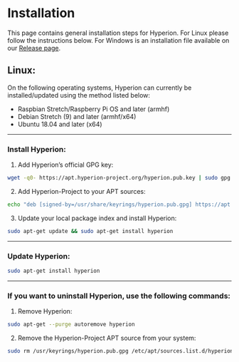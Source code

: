 
# Installation

This page contains general installation steps for Hyperion. For Linux please follow the instructions below. For Windows is an installation file available on our [Release page](https://github.com/hyperion-project/hyperion.ng/releases).

## Linux:
On the following operating systems, Hyperion can currently be installed/updated using the method listed below:
- Raspbian Stretch/Raspberry Pi OS and later (armhf)
- Debian Stretch (9) and later (armhf/x64)
- Ubuntu 18.04 and later (x64)

***

### Install Hyperion:
1. Add Hyperion’s official GPG key:
```bash
wget -q0- https://apt.hyperion-project.org/hyperion.pub.key | sudo gpg --dearmor -o /usr/share/keyrings/hyperion.pub.gpg
```

2. Add Hyperion-Project to your APT sources:
```bash
echo "deb [signed-by=/usr/share/keyrings/hyperion.pub.gpg] https://apt.hyperion-project.org/ $(lsb_release -cs) main" | sudo tee /etc/apt/sources.list.d/hyperion.list
```

3. Update your local package index and install Hyperion:
```bash
sudo apt-get update && sudo apt-get install hyperion
```
***

### Update Hyperion:
```bash
sudo apt-get install hyperion
```
***

### If you want to uninstall Hyperion, use the following commands:
1. Remove Hyperion:
```bash
sudo apt-get --purge autoremove hyperion
```

2. Remove the Hyperion-Project APT source from your system:
```bash
sudo rm /usr/keyrings/hyperion.pub.gpg /etc/apt/sources.list.d/hyperion.list
```
